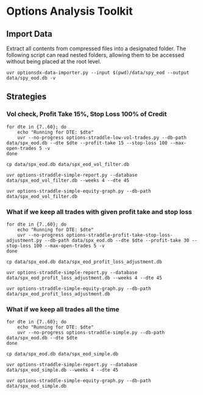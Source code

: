 # Options Analysis Toolkit

## Import Data

Extract all contents from compressed files into a designated folder.
The following script can read nested folders, allowing them to be accessed without being placed at the root level.

```shell
uvr optionsdx-data-importer.py --input $(pwd)/data/spy_eod --output data/spy_eod.db -v
```

## Strategies

### Vol check, Profit Take 15%, Stop Loss 100% of Credit

```shell
for dte in {7..60}; do
    echo "Running for DTE: $dte"
    uvr --no-progress options-straddle-low-vol-trades.py --db-path data/spx_eod.db --dte $dte --profit-take 15 --stop-loss 100 --max-open-trades 5 -v
done
```

```shell
cp data/spx_eod.db data/spx_eod_vol_filter.db
```

```shell
uvr options-straddle-simple-report.py --database data/spx_eod_vol_filter.db --weeks 4 --dte 45
```

```shell
uvr options-straddle-simple-equity-graph.py --db-path data/spx_eod_vol_filter.db
```

### What if we keep all trades with given profit take and stop loss

```shell
for dte in {7..60}; do
    echo "Running for DTE: $dte"
    uvr --no-progress options-straddle-profit-take-stop-loss-adjustment.py --db-path data/spx_eod.db --dte $dte --profit-take 30 --stop-loss 100 --max-open-trades 5 -v
done
```

```shell
cp data/spx_eod.db data/spx_eod_profit_loss_adjustment.db
```

```shell
uvr options-straddle-simple-report.py --database data/spx_eod_profit_loss_adjustment.db --weeks 4 --dte 45
```

```shell
uvr options-straddle-simple-equity-graph.py --db-path data/spx_eod_profit_loss_adjustment.db
```

### What if we keep all trades all the time

```shell
for dte in {7..60}; do
    echo "Running for DTE: $dte"
    uvr --no-progress options-straddle-simple.py --db-path data/spx_eod.db --dte $dte
done
```

```shell
cp data/spx_eod.db data/spx_eod_simple.db
```

```shell
uvr options-straddle-simple-report.py --database data/spx_eod_simple.db --weeks 4 --dte 45
```

```shell
uvr options-straddle-simple-equity-graph.py --db-path data/spx_eod_simple.db
```
